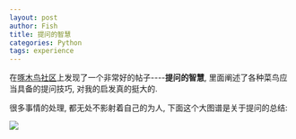 ```yaml
---
layout: post
author: Fish
title: 提问的智慧
categories: Python
tags: experience
---
```

在[啄木鸟社区](http://wiki.woodpecker.org.cn/moin/AskForHelp)上发现了一个非常好的帖子----**提问的智慧**, 里面阐述了各种菜鸟应当具备的提问技巧, 对我的启发真的挺大的.


很多事情的处理, 都无处不影射着自己的为人, 下面这个大图谱是关于提问的总结:
<!--more-->

![](http://wiki.woodpecker.org.cn/moin/AskForHelp?action=AttachFile&do=get&target=question.jpeg)
